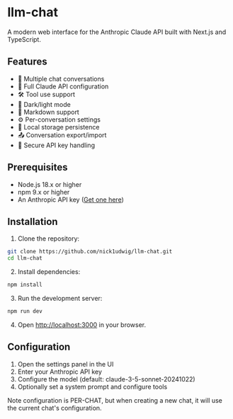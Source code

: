 # llm-chat

A modern web interface for the Anthropic Claude API built with Next.js and TypeScript.

## Features

- 💬 Multiple chat conversations
- 🔧 Full Claude API configuration
- 🛠️ Tool use support
- 🎨 Dark/light mode
- 📝 Markdown support
- ⚙️ Per-conversation settings
- 💾 Local storage persistence
- 📤 Conversation export/import
- 🔑 Secure API key handling

## Prerequisites

- Node.js 18.x or higher
- npm 9.x or higher
- An Anthropic API key ([Get one here](https://console.anthropic.com/))

## Installation

1. Clone the repository:
```bash
git clone https://github.com/nick1udwig/llm-chat.git
cd llm-chat
```

2. Install dependencies:
```bash
npm install
```

3. Run the development server:
```bash
npm run dev
```

4. Open [http://localhost:3000](http://localhost:3000) in your browser.

## Configuration

1. Open the settings panel in the UI
2. Enter your Anthropic API key
3. Configure the model (default: claude-3-5-sonnet-20241022)
4. Optionally set a system prompt and configure tools

Note configuration is PER-CHAT, but when creating a new chat, it will use the current chat's configuration.
